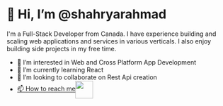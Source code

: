 <h1>👋 Hi, I’m @shahryarahmad</h1>

<p>I'm a Full-Stack Developer from Canada. I have experience building and scaling web applications and services in various verticals. I also enjoy building side projects in my free time.</p>
    
 - 👀 I’m interested in Web and Cross Platform App Development
 - 🌱 I’m currently learning React
 - 💞️ I’m looking to collaborate on Rest Api creation
 - <a href = "https://linkedin.com/in/shahryar-ahmad/"><span style= "vertical-align:middle; display:inline;">📫 How to reach me</span><img src = "https://upload.wikimedia.org/wikipedia/commons/thumb/f/f8/LinkedIn_icon_circle.svg/1024px-LinkedIn_icon_circle.svg.png" style = "width:40px; vertical-align:middle;"></a>


